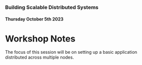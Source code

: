 ### Building Scalable Distributed Systems
#### Thursday October 5th 2023

# Workshop Notes

The focus of this session will be on setting up a basic application distributed across multiple nodes.